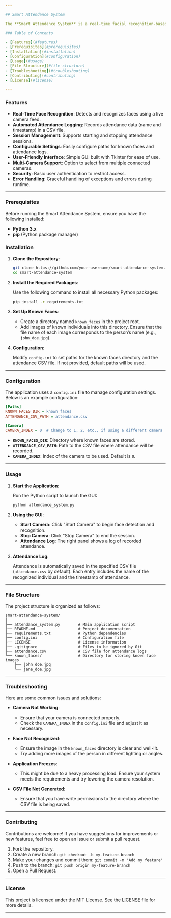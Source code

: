 ```yaml
---

## Smart Attendance System

The **Smart Attendance System** is a real-time facial recognition-based application designed for educational institutions and organizations to automate the process of attendance tracking. By leveraging computer vision, the system identifies individuals from a camera feed and records their attendance in a CSV file.

### Table of Contents

- [Features](#features)
- [Prerequisites](#prerequisites)
- [Installation](#installation)
- [Configuration](#configuration)
- [Usage](#usage)
- [File Structure](#file-structure)
- [Troubleshooting](#troubleshooting)
- [Contributing](#contributing)
- [License](#license)

---
```


### Features

- **Real-Time Face Recognition**: Detects and recognizes faces using a live camera feed.
- **Automated Attendance Logging**: Records attendance data (name and timestamp) in a CSV file.
- **Session Management**: Supports starting and stopping attendance sessions.
- **Configurable Settings**: Easily configure paths for known faces and attendance logs.
- **User-Friendly Interface**: Simple GUI built with Tkinter for ease of use.
- **Multi-Camera Support**: Option to select from multiple connected cameras.
- **Security**: Basic user authentication to restrict access.
- **Error Handling**: Graceful handling of exceptions and errors during runtime.

---

### Prerequisites

Before running the Smart Attendance System, ensure you have the following installed:

- **Python 3.x**
- **pip** (Python package manager)

### Installation

1. **Clone the Repository**:

    ```bash
    git clone https://github.com/your-username/smart-attendance-system.git
    cd smart-attendance-system
    ```

2. **Install the Required Packages**:

    Use the following command to install all necessary Python packages:

    ```bash
    pip install -r requirements.txt
    ```

3. **Set Up Known Faces**:

    - Create a directory named `known_faces` in the project root.
    - Add images of known individuals into this directory. Ensure that the file name of each image corresponds to the person’s name (e.g., `john_doe.jpg`).

4. **Configuration**:

    Modify `config.ini` to set paths for the known faces directory and the attendance CSV file. If not provided, default paths will be used.

---

### Configuration

The application uses a `config.ini` file to manage configuration settings. Below is an example configuration:

```ini
[Paths]
KNOWN_FACES_DIR = known_faces
ATTENDANCE_CSV_PATH = attendance.csv

[Camera]
CAMERA_INDEX = 0  # Change to 1, 2, etc., if using a different camera
```

- **`KNOWN_FACES_DIR`**: Directory where known faces are stored.
- **`ATTENDANCE_CSV_PATH`**: Path to the CSV file where attendance will be recorded.
- **`CAMERA_INDEX`**: Index of the camera to be used. Default is `0`.

---

### Usage

1. **Start the Application**:

    Run the Python script to launch the GUI:

    ```bash
    python attendance_system.py
    ```

2. **Using the GUI**:

    - **Start Camera**: Click "Start Camera" to begin face detection and recognition.
    - **Stop Camera**: Click "Stop Camera" to end the session.
    - **Attendance Log**: The right panel shows a log of recorded attendance.

3. **Attendance Log**:

    Attendance is automatically saved in the specified CSV file (`attendance.csv` by default). Each entry includes the name of the recognized individual and the timestamp of attendance.

---

### File Structure

The project structure is organized as follows:

```
smart-attendance-system/
│
├── attendance_system.py        # Main application script
├── README.md                   # Project documentation
├── requirements.txt            # Python dependencies
├── config.ini                  # Configuration file
├── LICENSE                     # License information
├── .gitignore                  # Files to be ignored by Git
├── attendance.csv              # CSV file for attendance logs
└── known_faces/                # Directory for storing known face images
    ├── john_doe.jpg
    └── jane_doe.jpg
```

---

### Troubleshooting

Here are some common issues and solutions:

- **Camera Not Working**:
    - Ensure that your camera is connected properly.
    - Check the `CAMERA_INDEX` in the `config.ini` file and adjust it as necessary.

- **Face Not Recognized**:
    - Ensure the image in the `known_faces` directory is clear and well-lit.
    - Try adding more images of the person in different lighting or angles.

- **Application Freezes**:
    - This might be due to a heavy processing load. Ensure your system meets the requirements and try lowering the camera resolution.

- **CSV File Not Generated**:
    - Ensure that you have write permissions to the directory where the CSV file is being saved.

---

### Contributing

Contributions are welcome! If you have suggestions for improvements or new features, feel free to open an issue or submit a pull request.

1. Fork the repository.
2. Create a new branch: `git checkout -b my-feature-branch`
3. Make your changes and commit them: `git commit -m 'Add my feature'`
4. Push to the branch: `git push origin my-feature-branch`
5. Open a Pull Request.

---

### License

This project is licensed under the MIT License. See the [LICENSE](LICENSE) file for more details.

---
